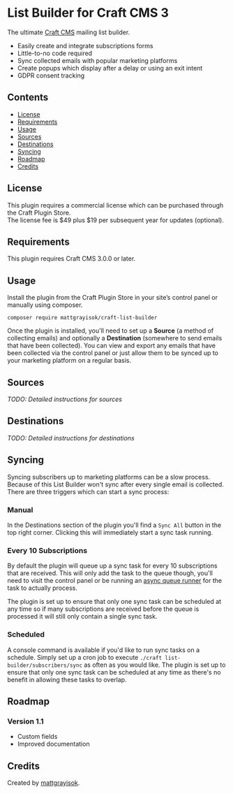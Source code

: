 # List Builder for Craft CMS 3

The ultimate [Craft CMS](https://craftcms.com/) mailing list builder.

* Easily create and integrate subscriptions forms
* Little-to-no code required
* Sync collected emails with popular marketing platforms
* Create popups which display after a delay or using an exit intent
* GDPR consent tracking

## Contents

- [License](#license)
- [Requirements](#installation)
- [Usage](#usage)
- [Sources](#sources)
- [Destinations](#destinations)
- [Syncing](#syncing)
- [Roadmap](#roadmap)
- [Credits](#credits)

## License

This plugin requires a commercial license which can be purchased through the Craft Plugin Store.  
The license fee is $49 plus \$19 per subsequent year for updates (optional).

## Requirements

This plugin requires Craft CMS 3.0.0 or later.

## Usage

Install the plugin from the Craft Plugin Store in your site’s control panel or manually using composer.

```
composer require mattgrayisok/craft-list-builder
```

Once the plugin is installed, you'll need to set up a **Source** (a method of collecting emails) and optionally a **Destination** (somewhere to send emails that have been collected). You can view and export any emails that have been collected via the control panel or just allow them to be synced up to your marketing platform on a regular basis.

## Sources

*TODO: Detailed instructions for sources*

## Destinations

*TODO: Detailed instructions for destinations*

## Syncing

Syncing subscribers up to marketing platforms can be a slow process. Because of this List Builder won't sync after every single email is collected. There are three triggers which can start a sync process:

### Manual

In the Destinations section of the plugin you'll find a `Sync All` button in the top right corner. Clicking this will immediately start a sync task running.

### Every 10 Subscriptions

By default the plugin will queue up a sync task for every 10 subscriptions that are received. This will only add the task to the queue though, you'll need to visit the control panel or be running an [async queue runner](https://github.com/ostark/craft-async-queue) for the task to actually process.

The plugin is set up to ensure that only one sync task can be scheduled at any time so if many subscriptions are received before the queue is processed it will still only contain a single sync task.

### Scheduled

A console command is available if you'd like to run sync tasks on a schedule. Simply set up a cron job to execute `./craft list-builder/subscribers/sync` as often as you would like. The plugin is set up to ensure that only one sync task can be scheduled at any time as there's no benefit in allowing these tasks to overlap.

## Roadmap

### Version 1.1

- Custom fields
- Improved documentation

## Credits

Created by [mattgrayisok](https://mattgrayisok.com/).
